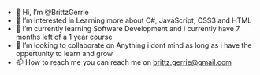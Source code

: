 - 👋 Hi, I’m @BrittzGerrie
- 👀 I’m interested in Learning more about C#, JavaScript, CSS3 and HTML
- 🌱 I’m currently learning Software Development and i currently have 7 months left of a 1 year course 
- 💞️ I’m looking to collaborate on Anything i dont mind as long as i have the oppertunity to learn and grow
- 📫 How to reach me you can reach me on brittz.gerrie@gmail.com

<!---
BrittzGerrie/BrittzGerrie is a ✨ special ✨ repository because its `README.md` (this file) appears on your GitHub profile.
You can click the Preview link to take a look at your changes.
--->
